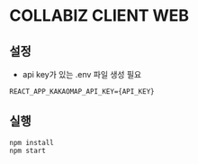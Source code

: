 # COLLABIZ CLIENT WEB

## 설정
- api key가 있는 .env 파일 생성 필요
``` .env
REACT_APP_KAKAOMAP_API_KEY={API_KEY}
```

## 실행

``` command
npm install
npm start
```